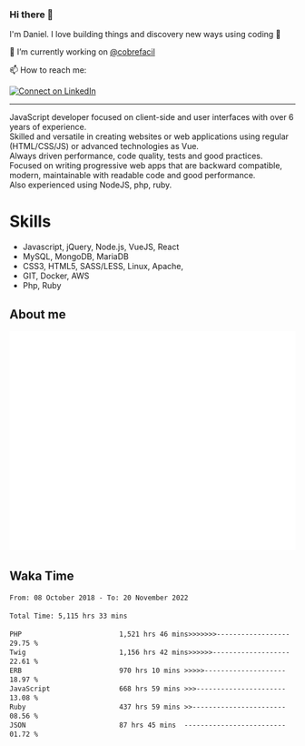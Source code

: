 ### Hi there 👋

I'm Daniel. I love building things and discovery new ways using coding :raised_hands: 

🔭 I’m currently working on [@cobrefacil](https://www.cobrefacil.com.br/)

📫 How to reach me:

[![Connect on LinkedIn](https://img.shields.io/badge/--linkedin?label=LinkedIn&logo=LinkedIn&style=social)](https://www.linkedin.com/in/daniel-cerverizzo/)

---

JavaScript developer focused on client-side and user interfaces with over 6 years of experience.  
Skilled and versatile in creating websites or web applications using regular (HTML/CSS/JS) or advanced technologies as Vue.  
Always driven performance, code quality, tests and good practices.  
 Focused on writing progressive web apps that are backward compatible, modern, maintainable with readable code and good performance.  
Also experienced using NodeJS, php, ruby. 


# Skills

 - Javascript, jQuery, Node.js, VueJS, React
 - MySQL, MongoDB, MariaDB    
 - CSS3, HTML5, SASS/LESS,  Linux, Apache,
 - GIT, Docker, AWS
 - Php, Ruby

## About me

![Metrics](/github-metrics.svg)

## Waka Time

<!--START_SECTION:waka-->

```text
From: 08 October 2018 - To: 20 November 2022

Total Time: 5,115 hrs 33 mins

PHP                        1,521 hrs 46 mins>>>>>>>------------------   29.75 %
Twig                       1,156 hrs 42 mins>>>>>>-------------------   22.61 %
ERB                        970 hrs 10 mins >>>>>--------------------   18.97 %
JavaScript                 668 hrs 59 mins >>>----------------------   13.08 %
Ruby                       437 hrs 59 mins >>-----------------------   08.56 %
JSON                       87 hrs 45 mins  -------------------------   01.72 %
```

<!--END_SECTION:waka-->

